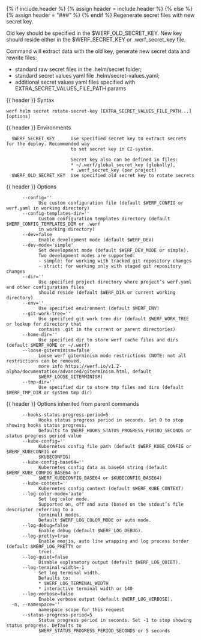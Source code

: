 {% if include.header %}
{% assign header = include.header %}
{% else %}
{% assign header = "###" %}
{% endif %}
Regenerate secret files with new secret key.

Old key should be specified in the $WERF_OLD_SECRET_KEY.
New key should reside either in the $WERF_SECRET_KEY or .werf_secret_key file.

Command will extract data with the old key, generate new secret data and rewrite files:
* standard raw secret files in the .helm/secret folder;
* standard secret values yaml file .helm/secret-values.yaml;
* additional secret values yaml files specified with EXTRA_SECRET_VALUES_FILE_PATH params

{{ header }} Syntax

```shell
werf helm secret rotate-secret-key [EXTRA_SECRET_VALUES_FILE_PATH...] [options]
```

{{ header }} Environments

```shell
  $WERF_SECRET_KEY      Use specified secret key to extract secrets for the deploy. Recommended way 
                        to set secret key in CI-system. 
                        
                        Secret key also can be defined in files:
                        * ~/.werf/global_secret_key (globally),
                        * .werf_secret_key (per project)
  $WERF_OLD_SECRET_KEY  Use specified old secret key to rotate secrets
```

{{ header }} Options

```shell
      --config=''
            Use custom configuration file (default $WERF_CONFIG or werf.yaml in working directory)
      --config-templates-dir=''
            Custom configuration templates directory (default $WERF_CONFIG_TEMPLATES_DIR or .werf   
            in working directory)
      --dev=false
            Enable development mode (default $WERF_DEV)
      --dev-mode='simple'
            Set development mode (default $WERF_DEV_MODE or simple).
            Two development modes are supported:
            - simple: for working with tracked git repository changes
            - strict: for working only with staged git repository changes
      --dir=''
            Use specified project directory where project’s werf.yaml and other configuration files 
            should reside (default $WERF_DIR or current working directory)
      --env=''
            Use specified environment (default $WERF_ENV)
      --git-work-tree=''
            Use specified git work tree dir (default $WERF_WORK_TREE or lookup for directory that   
            contains .git in the current or parent directories)
      --home-dir=''
            Use specified dir to store werf cache files and dirs (default $WERF_HOME or ~/.werf)
      --loose-giterminism=false
            Loose werf giterminism mode restrictions (NOTE: not all restrictions can be removed,    
            more info https://werf.io/v1.2-alpha/documentation/advanced/giterminism.html, default   
            $WERF_LOOSE_GITERMINISM)
      --tmp-dir=''
            Use specified dir to store tmp files and dirs (default $WERF_TMP_DIR or system tmp dir)
```

{{ header }} Options inherited from parent commands

```shell
      --hooks-status-progress-period=5
            Hooks status progress period in seconds. Set 0 to stop showing hooks status progress.   
            Defaults to $WERF_HOOKS_STATUS_PROGRESS_PERIOD_SECONDS or status progress period value
      --kube-config=''
            Kubernetes config file path (default $WERF_KUBE_CONFIG or $WERF_KUBECONFIG or           
            $KUBECONFIG)
      --kube-config-base64=''
            Kubernetes config data as base64 string (default $WERF_KUBE_CONFIG_BASE64 or            
            $WERF_KUBECONFIG_BASE64 or $KUBECONFIG_BASE64)
      --kube-context=''
            Kubernetes config context (default $WERF_KUBE_CONTEXT)
      --log-color-mode='auto'
            Set log color mode.
            Supported on, off and auto (based on the stdout’s file descriptor referring to a        
            terminal) modes.
            Default $WERF_LOG_COLOR_MODE or auto mode.
      --log-debug=false
            Enable debug (default $WERF_LOG_DEBUG).
      --log-pretty=true
            Enable emojis, auto line wrapping and log process border (default $WERF_LOG_PRETTY or   
            true).
      --log-quiet=false
            Disable explanatory output (default $WERF_LOG_QUIET).
      --log-terminal-width=-1
            Set log terminal width.
            Defaults to:
            * $WERF_LOG_TERMINAL_WIDTH
            * interactive terminal width or 140
      --log-verbose=false
            Enable verbose output (default $WERF_LOG_VERBOSE).
  -n, --namespace=''
            namespace scope for this request
      --status-progress-period=5
            Status progress period in seconds. Set -1 to stop showing status progress. Defaults to  
            $WERF_STATUS_PROGRESS_PERIOD_SECONDS or 5 seconds
```

